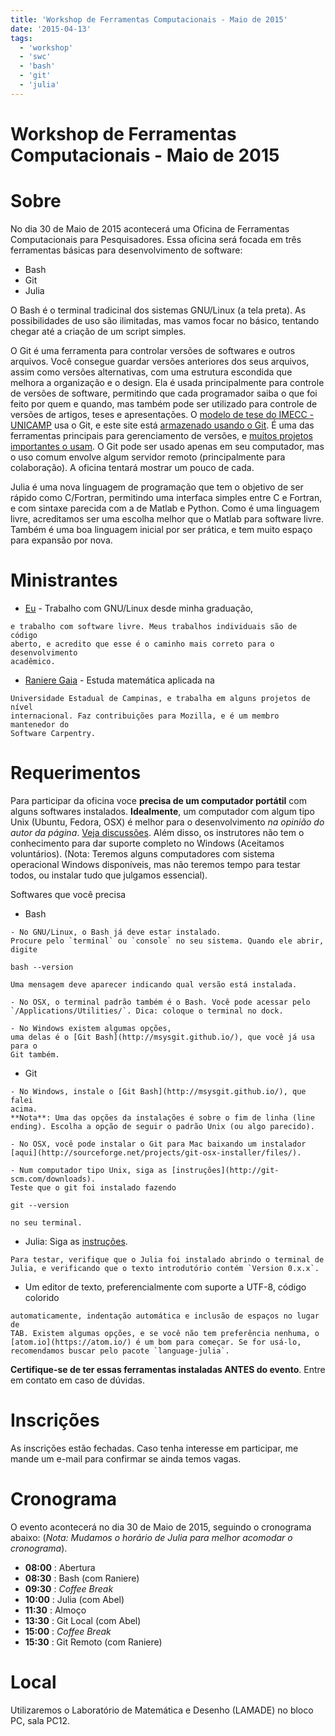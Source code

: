 ```yaml
---
title: 'Workshop de Ferramentas Computacionais - Maio de 2015'
date: '2015-04-13'
tags:
  - 'workshop'
  - 'swc'
  - 'bash'
  - 'git'
  - 'julia'
---
```


# Workshop de Ferramentas Computacionais - Maio de 2015

# Sobre

No dia 30 de Maio de 2015 acontecerá uma Oficina de Ferramentas Computacionais
para Pesquisadores.
Essa oficina será focada em três ferramentas básicas para desenvolvimento de
software:

- Bash
- Git
- Julia

O Bash é o terminal tradicinal dos sistemas GNU/Linux (a tela preta).
As possibilidades de uso são ilimitadas, mas vamos focar no básico,
tentando chegar até a criação de um script simples.

O Git é uma ferramenta para controlar versões de softwares e outros arquivos.
Você consegue guardar versões anteriores dos seus arquivos, assim como versões
alternativas, com uma estrutura escondida que melhora a organização e o design.
Ela é usada principalmente para controle de versões de software, permitindo que
cada programador saiba o que foi feito por quem e quando, mas também pode ser
utilizado para controle de versões de artigos, teses e apresentações.
O [modelo de tese do IMECC - UNICAMP](https://github.com/lpoo/modelo_tese_imecc)
usa o Git, e este site está [armazenado usando o
Git](https://github.com/abelsiqueira/abelsiqueira.github.io).
É uma das ferramentas principais para gerenciamento de versões, e [muitos
projetos importantes o usam](https://git.wiki.kernel.org/index.php/GitProjects).
O Git pode ser usado apenas em seu computador, mas o uso comum envolve algum
servidor remoto (principalmente para colaboração). A oficina tentará mostrar um
pouco de cada.

Julia é uma nova linguagem de programação que tem o objetivo de ser rápido como
C/Fortran, permitindo uma interfaca simples entre C e Fortran, e com sintaxe
parecida com a de Matlab e Python.
Como é uma linguagem livre, acreditamos ser uma escolha melhor que o Matlab para
software livre.
Também é uma boa linguagem inicial por ser prática, e tem muito espaço para
expansão por nova.

# Ministrantes

- [Eu]({{local_prefix}}/) - Trabalho com GNU/Linux desde minha graduação,

```
e trabalho com software livre. Meus trabalhos individuais são de código
aberto, e acredito que esse é o caminho mais correto para o desenvolvimento
acadêmico.
```

- [Raniere Gaia](http://rgaiacs.com/) - Estuda matemática aplicada na

```
Universidade Estadual de Campinas, e trabalha em alguns projetos de nível
internacional. Faz contribuições para Mozilla, e é um membro mantenedor do
Software Carpentry.
```

# Requerimentos

Para participar da oficina voce **precisa de um computador portátil**
com alguns softwares instalados.
**Idealmente**, um computador com algum tipo Unix (Ubuntu, Fedora, OSX) é melhor
para o desenvolvimento _na opinião do autor da página_.
[Veja
discussões](http://www.quora.com/Is-it-important-for-modern-programmers-to-know-use-Unix-Why).
Além disso, os instrutores não tem o conhecimento para dar suporte completo no
Windows (Aceitamos voluntários).
(Nota: Teremos alguns computadores com sistema operacional Windows disponíveis,
mas não teremos tempo para testar todos, ou instalar tudo que julgamos
essencial).

Softwares que você precisa

- Bash

```
- No GNU/Linux, o Bash já deve estar instalado.
Procure pelo `terminal` ou `console` no seu sistema. Quando ele abrir,
digite
```

```
bash --version
```

```
Uma mensagem deve aparecer indicando qual versão está instalada.
```

```
- No OSX, o terminal padrão também é o Bash. Você pode acessar pelo
`/Applications/Utilities/`. Dica: coloque o terminal no dock.
```

```
- No Windows existem algumas opções,
uma delas é o [Git Bash](http://msysgit.github.io/), que você já usa para o
Git também.
```

- Git

```
- No Windows, instale o [Git Bash](http://msysgit.github.io/), que falei
acima.
**Nota**: Uma das opções da instalações é sobre o fim de linha (line
ending). Escolha a opção de seguir o padrão Unix (ou algo parecido).
```

```
- No OSX, você pode instalar o Git para Mac baixando um instalador
[aqui](http://sourceforge.net/projects/git-osx-installer/files/).
```

```
- Num computador tipo Unix, siga as [instruções](http://git-scm.com/downloads).
Teste que o git foi instalado fazendo
```

```
git --version
```

```
no seu terminal.
```

- Julia: Siga as [instruções](http://julialang.org/downloads/).

```
Para testar, verifique que o Julia foi instalado abrindo o terminal de
Julia, e verificando que o texto introdutório contém `Version 0.x.x`.
```

- Um editor de texto, preferencialmente com suporte a UTF-8, código colorido

```
automaticamente, indentação automática e inclusão de espaços no lugar de
TAB. Existem algumas opções, e se você não tem preferência nenhuma, o
[atom.io](https://atom.io/) é um bom para começar. Se for usá-lo,
recomendamos buscar pelo pacote `language-julia`.
```

**Certifique-se de ter essas ferramentas instaladas ANTES do evento**. Entre em
contato em caso de dúvidas.

# Inscrições

As inscrições estão fechadas. Caso tenha interesse em participar, me mande um
e-mail para confirmar se ainda temos vagas.

# Cronograma

O evento acontecerá no dia 30 de Maio de 2015, seguindo o cronograma abaixo:
(_Nota: Mudamos o horário de Julia para melhor acomodar o cronograma_).

- **08:00** : Abertura
- **08:30** : Bash (com Raniere)
- **09:30** : _Coffee Break_
- **10:00** : Julia (com Abel)
- **11:30** : Almoço
- **13:30** : Git Local (com Abel)
- **15:00** : _Coffee Break_
- **15:30** : Git Remoto (com Raniere)

# Local

Utilizaremos o Laboratório de Matemática e Desenho (LAMADE) no bloco PC, sala
PC12.
